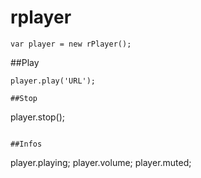# rplayer

```
var player = new rPlayer();
```

##Play

```
player.play('URL');

##Stop

```
player.stop();
```

##Infos
```
player.playing;
player.volume;
player.muted;
```
